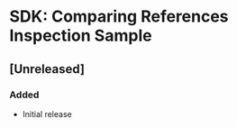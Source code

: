 <!-- Keep a Changelog guide -> https://keepachangelog.com -->

# SDK: Comparing References Inspection Sample

## [Unreleased]

### Added

- Initial release
